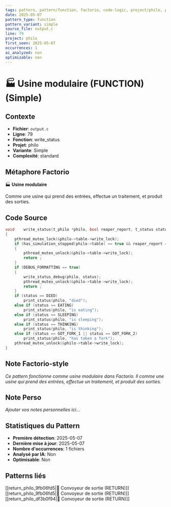 ```yaml
---
tags: pattern, pattern/function, factorio, code-logic, project/philo, pattern/variant/simple
date: 2025-05-07
pattern_type: function
pattern_variant: simple
source_file: output.c
line: 79
project: philo
first_seen: 2025-05-07
occurrences: 1
ai_analyzed: non
optimizable: non
---
```


# 🏭 Usine modulaire (FUNCTION) (Simple)

## Contexte
- **Fichier**: `output.c`
- **Ligne**: 79
- **Fonction**: write_status
- **Projet**: philo
- **Variante**: Simple
- **Complexité**: standard

## Métaphore Factorio
🏭 **Usine modulaire**

Comme une usine qui prend des entrées, effectue un traitement, et produit des sorties.

## Code Source
```c
void	write_status(t_philo *philo, bool reaper_report, t_status status)
{
	pthread_mutex_lock(&philo->table->write_lock);
	if (has_simulation_stopped(philo->table) == true && reaper_report == false)
	{
		pthread_mutex_unlock(&philo->table->write_lock);
		return ;
	}
	if (DEBUG_FORMATTING == true)
	{
		write_status_debug(philo, status);
		pthread_mutex_unlock(&philo->table->write_lock);
		return ;
	}
	if (status == DIED)
		print_status(philo, "died");
	else if (status == EATING)
		print_status(philo, "is eating");
	else if (status == SLEEPING)
		print_status(philo, "is sleeping");
	else if (status == THINKING)
		print_status(philo, "is thinking");
	else if (status == GOT_FORK_1 || status == GOT_FORK_2)
		print_status(philo, "has taken a fork");
	pthread_mutex_unlock(&philo->table->write_lock);
}
```

## Note Factorio-style
*Ce pattern fonctionne comme usine modulaire dans Factorio. Il comme une usine qui prend des entrées, effectue un traitement, et produit des sorties.*

## Note Perso
*Ajouter vos notes personnelles ici...*

## Statistiques du Pattern
- **Première détection**: 2025-05-07
- **Dernière mise à jour**: 2025-05-07
- **Nombre d'occurrences**: 1 fichiers
- **Analysé par IA**: Non
- **Optimisable**: Non

## Patterns liés
[[return_philo_9fb06fd5|🚚 Convoyeur de sortie (RETURN)]]
[[return_philo_9fb06fd5|🚚 Convoyeur de sortie (RETURN)]]
[[return_philo_df3b0f94|🚚 Convoyeur de sortie (RETURN)]]
